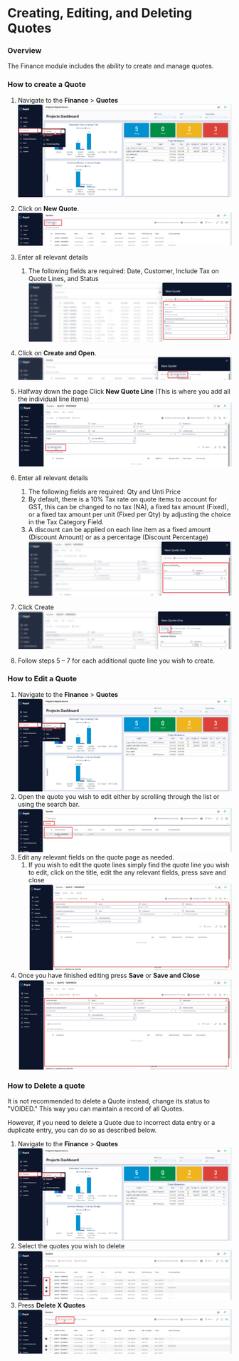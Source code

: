 # Creating, Editing, and Deleting Quotes

### Overview

The Finance module includes the ability to create and manage quotes.

### How to create a Quote

1. Navigate to the **Finance** &gt; **Quotes**  
    ![Navigate to Quotes](downloaded_image_1705285359965.png)
2. Click on **New Quote**.  
    ![image-1703721170655.png](./downloaded_image_1705285360978.png)
3. Enter all relevant details  
    
    1. The following fields are required: Date, Customer, Include Tax on Quote Lines, and Status  
        ![image-1703721216348.png](./downloaded_image_1705285361992.png)
4. Click on **Create and Open**.  
    ![image-1703721239123.png](./downloaded_image_1705285363005.png)
5. Halfway down the page Click **New Quote Line** (This is where you add all the individual line items)  
    ![image-1703721261000.png](./downloaded_image_1705285364016.png)
6. Enter all relevant details 
    1. The following fields are required: Qty and Unti Price
    2. By default, there is a 10% Tax rate on quote items to account for GST, this can be changed to no tax (NA), a fixed tax amount (Fixed), or a fixed tax amount per unit (Fixed per Qty) by adjusting the choice in the Tax Category Field.
    3. A discount can be applied on each line item as a fixed amount (Discount Amount) or as a percentage (Discount Percentage)  
        ![image-1703721290851.png](./downloaded_image_1705285365034.png)
7. Click Create  
    ![image-1703721305383.png](./downloaded_image_1705285366048.png)
8. Follow steps 5 – 7 for each additional quote line you wish to create.

### How to Edit a Quote

1. Navigate to the **Finance** &gt; **Quotes**  
    ![Navigate to Quotes](downloaded_image_1705285359965.png)
2. Open the quote you wish to edit either by scrolling through the list or using the search bar.  
    ![Open a Quote](downloaded_image_1705285368080.png)
3. Edit any relevant fields on the quote page as needed. 
    1. If you wish to edit the quote lines simply find the quote line you wish to edit, click on the title, edit the any relevant fields, press save and close  
        ![image-1703721434166.png](./downloaded_image_1705285369102.png)
4. Once you have finished editing press **Save** or ****Save and Close**** ![image-1703721456091.png](./downloaded_image_1705285369102.png)

### How to Delete a quote

It is not recommended to delete a Quote instead, change its status to "VOIDED." This way you can maintain a record of all Quotes.

However, if you need to delete a Quote due to incorrect data entry or a duplicate entry, you can do so as described below.

1. Navigate to the **Finance** &gt; **Quotes**  
    ![Navigate to Quotes](downloaded_image_1705285359965.png)
2. Select the quotes you wish to delete  
    ![image-1703721554841.png](./downloaded_image_1705285372165.png)
3. Press ****Delete X Quotes**** ![image-1703721583655.png](./downloaded_image_1705285373179.png)